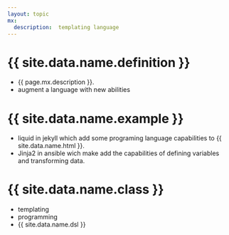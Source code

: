 ```yaml
---
layout: topic
mx:
  description:  templating language
---
```




# {{ site.data.name.definition }}
- {{ page.mx.description }}.
- augment a language with new abilities

# {{ site.data.name.example }}

- liquid in jekyll which add some programing language capabilities to {{ site.data.name.html }}.
- Jinja2 in ansible wich make add the capabilities of defining variables and transforming data.

# {{ site.data.name.class }}
- templating
- programming
- {{ site.data.name.dsl }}
